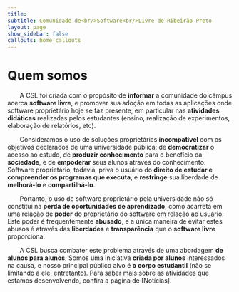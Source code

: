 ```yaml
---
title: 
subtitle: Comunidade de<br/>Software<br/>Livre de Ribeirão Preto
layout: page
show_sidebar: false
callouts: home_callouts
---
```


# Quem somos

&nbsp;&nbsp;&nbsp;&nbsp;&nbsp;&nbsp; A CSL foi criada com o propósito de **informar** a comunidade do câmpus acerca **software livre**, e promover sua adoção em todas as aplicações onde software proprietário hoje se faz presente, em particular nas **atividades didáticas** realizadas pelos estudantes (ensino, realização de experimentos, elaboração de relatórios, etc).

&nbsp;&nbsp;&nbsp;&nbsp;&nbsp;&nbsp; Consideramos o uso de soluções proprietárias **incompatível** com os objetivos declarados de uma universidade pública: de **democratizar** o acesso ao estudo, de **produzir conhecimento** para o benefício da **sociedade**, e de **empoderar** seus alunos através do conhecimento. Software proprietário, todavia, priva o usuário do **direito de estudar e compreender os programas que executa**, e **restringe** sua liberdade de **melhorá-lo** e **compartilhá-lo**. 

&nbsp;&nbsp;&nbsp;&nbsp;&nbsp;&nbsp; Portanto, o uso de software proprietário pela universidade não só constitui na **perda de oportunidades de aprendizado**, como acarreta em uma relação de **poder** do proprietário do software em relação ao usuário. Este poder é frequentemente **abusado**, e a única maneira de evitar estes abusos é através das **liberdades** e **transparência** que o **software livre** proporciona.

&nbsp;&nbsp;&nbsp;&nbsp;&nbsp;&nbsp; A CSL busca combater este problema através de uma abordagem **de alunos para alunos**; Somos uma iniciativa **criada por alunos** interessados na causa, e nosso principal público alvo é **o corpo estudantil** (não se limitando a ele, entretanto). Para saber mais sobre as atividades que estamos desenvolvendo, confira a página de [Notícias].
